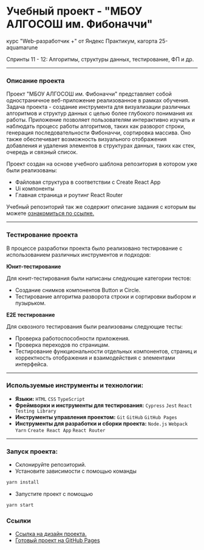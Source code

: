 # Учебный проект - "МБОУ АЛГОСОШ им. Фибоначчи"

курс "Web-разработчик +" от Яндекс Практикум, кагортa 25-aquamarune

Спринты 11 - 12: Алгоритмы, структуры данных, тестирование, ФП и др.

___

### Описание проекта

Проект "МБОУ АЛГОСОШ им. Фибоначчи" представляет собой одностраничное веб-приложение реализованное в рамках обучения.
Задача проекта - создание инструмента для визуализации различных алгоритмов и структур данных с целью более глубокого
понимания их работы. Приложение позволяет пользователям интерактивно изучать и наблюдать процесс работы алгоритмов,
таких как разворот строки, генерация последовательности Фибоначчи, сортировка массива. Оно также обеспечивает
возможность визуального отображения добавления и удаления элементов в структурах данных, таких как стек, очередь и
связный список.

Проект создан на основе учебного шаблона репозитория в котором уже были реализованы:

- Файловая структура в соответствии с Create React App
- Ui компоненты
- Главная страница и роутинг React Router

Учебный репозиторий так же содержит описание задания с которым вы
можете [ознакомиться по ссылке.](https://github.com/yandex-praktikum/algososh)

---

### Тестирование проекта

В процессе разработки проекта было реализовано тестирование с использованием различных инструментов и подходов:

**Юнит-тестирование**

Для юнит-тестирования были написаны следующие категории тестов:

- Создание снимков компонентов Button и Circle.
- Тестирование алгоритма разворота строки и сортировки выбором и пузырьком.

**E2E тестирование**

Для сквозного тестирования были реализованы следующие тесты:

- Проверка работоспособности приложения.
- Проверка переходов по страницам.
- Тестирование функциональности отдельных компонентов, страниц и корректность отображения и взаимодействия с элементами
  интерфейса.

___

### Используемые инструменты и технологии:

- **Языки:** `HTML` `CSS` `TypeScript`
- **Фреймворки и инструменты для тестирования:** `Cypress` `Jest` `React Testing Library`
- **Инструменты управления проектом:** `Git` `GitHub` `GitHub Pages`
- **Инструменты для разработки и сборки проекта:** `Node.js` `Webpack` `Yarn` `Create React App` `React Router`

---

### Запуск проекта:

- Склонируйте репозиторий.
- Установите зависимости с помощью команды

```bash
yarn install
```

- Запустите проект с помощью

```bash
yarn start
```

### Ссылки

* [Ссылка на дизайн проекта.](https://www.figma.com/file/RIkypcTQN5d37g7RRTFid0/Algososh_external_link?node-id=0%3A1)
* [Готовый проект на GitHub Pages](https://gudrum1983.github.io/algososh/)
